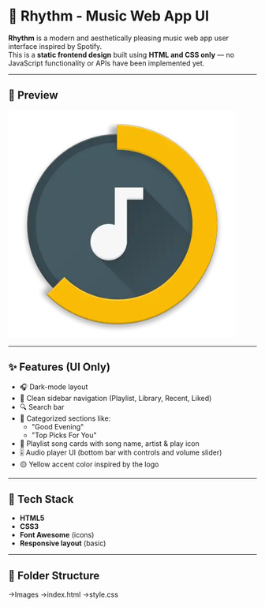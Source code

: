 # 🎵 Rhythm - Music Web App UI

**Rhythm** is a modern and aesthetically pleasing music web app user interface inspired by Spotify.  
This is a **static frontend design** built using **HTML and CSS only** — no JavaScript functionality or APIs have been implemented yet.

---

## 📸 Preview

![Rhythm UI Preview](images/logo1.png)

---

## ✨ Features (UI Only)

- 🎧 Dark-mode layout
- 🎨 Clean sidebar navigation (Playlist, Library, Recent, Liked)
- 🔍 Search bar
- 📁 Categorized sections like:
  - "Good Evening"
  - "Top Picks For You"
- 🎵 Playlist song cards with song name, artist & play icon
- 🎚️ Audio player UI (bottom bar with controls and volume slider)
- 🟡 Yellow accent color inspired by the logo

---

## 🔧 Tech Stack

- **HTML5**
- **CSS3**
- **Font Awesome** (icons)
- **Responsive layout** (basic)

---

## 📂 Folder Structure
->Images
->index.html
->style.css


